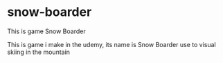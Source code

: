 # snow-boarder
This is game Snow Boarder

This is game i make in the udemy, its name is Snow Boarder use to visual skiing in the mountain
